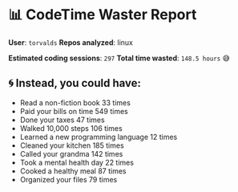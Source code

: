 # 📊 CodeTime Waster Report

**User**: `torvalds`
**Repos analyzed**: linux

**Estimated coding sessions**: `297`
**Total time wasted**: `148.5 hours` 😅

## 🌀 Instead, you could have:

- Read a non-fiction book 33 times
- Paid your bills on time 549 times
- Done your taxes 47 times
- Walked 10,000 steps 106 times
- Learned a new programming language 12 times
- Cleaned your kitchen 185 times
- Called your grandma 142 times
- Took a mental health day 22 times
- Cooked a healthy meal 87 times
- Organized your files 79 times
